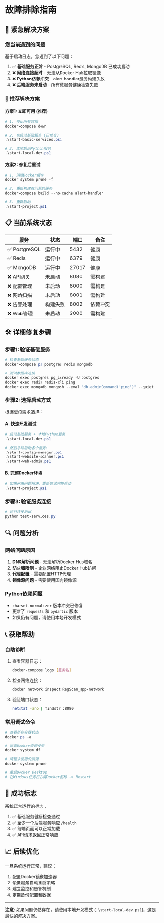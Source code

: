 # 故障排除指南

## 🚨 紧急解决方案

### 您当前遇到的问题

基于启动日志，您遇到了以下问题：

1. ✅ **基础服务正常** - PostgreSQL, Redis, MongoDB 已成功启动
2. ❌ **网络连接超时** - 无法从Docker Hub拉取镜像  
3. ❌ **Python依赖冲突** - alert-handler服务构建失败
4. ❌ **后端服务未启动** - 所有微服务健康检查失败

### 🎯 推荐解决方案

#### 方案1: 立即可用 (推荐)

```powershell
# 1. 停止所有容器
docker-compose down

# 2. 仅启动基础服务 (已修复)
.\start-basic-services.ps1

# 3. 本地启动Python服务
.\start-local-dev.ps1
```

#### 方案2: 修复后重试

```powershell
# 1. 清理Docker缓存
docker system prune -f

# 2. 重新构建有问题的服务
docker-compose build --no-cache alert-handler

# 3. 重新启动
.\start-project.ps1
```

## 📋 当前系统状态

| 服务 | 状态 | 端口 | 备注 |
|------|------|------|------|
| ✅ PostgreSQL | 运行中 | 5432 | 健康 |
| ✅ Redis | 运行中 | 6379 | 健康 |  
| ✅ MongoDB | 运行中 | 27017 | 健康 |
| ❌ API网关 | 未启动 | 8080 | 需构建 |
| ❌ 配置管理 | 未启动 | 8000 | 需构建 |
| ❌ 网站扫描 | 未启动 | 8001 | 需构建 |
| ❌ 告警处理 | 构建失败 | 8002 | 依赖冲突 |
| ❌ Web管理 | 未启动 | 3000 | 需构建 |

## 🛠️ 详细修复步骤

### 步骤1: 验证基础服务

```powershell
# 检查基础服务状态
docker-compose ps postgres redis mongodb

# 测试数据库连接
docker exec postgres pg_isready -U postgres
docker exec redis redis-cli ping
docker exec mongodb mongosh --eval "db.adminCommand('ping')" --quiet
```

### 步骤2: 选择启动方式

根据您的需求选择：

#### A. 快速开发测试
```powershell
# 启动基础服务 + 本地Python服务
.\start-local-dev.ps1

# 然后手动启动各个服务:
.\start-config-manager.ps1
.\start-website-scanner.ps1  
.\start-web-admin.ps1
```

#### B. 完整Docker环境
```powershell
# 如果网络问题解决，重新尝试完整启动
.\start-project.ps1
```

### 步骤3: 验证服务连接

```powershell
# 运行连接测试
python test-services.py
```

## 🔍 问题分析

### 网络问题原因

1. **DNS解析问题** - 无法解析Docker Hub域名
2. **防火墙限制** - 企业网络阻止Docker Hub访问
3. **代理配置** - 需要配置HTTP代理
4. **镜像源问题** - 需要使用国内镜像源

### Python依赖问题

- `charset-normalizer` 版本冲突已修复
- 更新了 `requests` 和 `pydantic` 版本
- 如果仍有问题，请使用本地开发模式

## 📞 获取帮助

### 自助诊断

1. 查看容器日志：
   ```bash
   docker-compose logs [服务名]
   ```

2. 检查网络连接：
   ```bash
   docker network inspect RegScan_app-network
   ```

3. 验证端口状态：
   ```bash
   netstat -ano | findstr :8080
   ```

### 常用调试命令

```powershell
# 查看所有容器状态
docker ps -a

# 查看Docker资源使用
docker system df

# 清理未使用的资源
docker system prune

# 重启Docker Desktop
# 在Windows任务栏右键Docker图标 -> Restart
```

## 🎯 成功标志

系统正常运行的标志：

1. ✅ 基础服务健康检查通过
2. ✅ 至少一个后端服务响应 `/health`
3. ✅ 前端页面可以正常加载
4. ✅ API请求返回正常响应

## 📈 后续优化

一旦系统运行正常，建议：

1. 配置Docker镜像加速器
2. 设置服务自动重启策略  
3. 建立监控和告警机制
4. 定期备份配置和数据

---

**注意**: 如果问题仍然存在，请使用本地开发模式 (`.\start-local-dev.ps1`)，这是最快的解决方案。